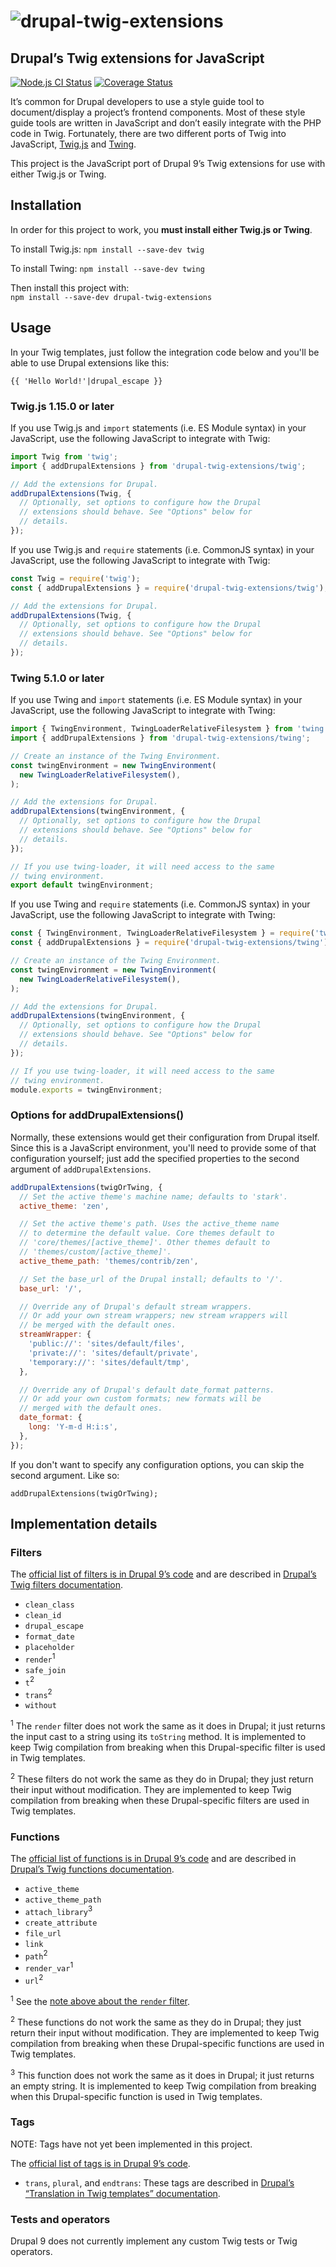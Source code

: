 # ![drupal-twig-extensions](./drupal-twig-extensions.png)

## Drupal’s Twig extensions for JavaScript

[![Node.js CI Status](https://github.com/JohnAlbin/drupal-twig-extensions/actions/workflows/node.js.yml/badge.svg)](https://github.com/JohnAlbin/drupal-twig-extensions/actions/workflows/node.js.yml)
[![Coverage Status](https://coveralls.io/repos/github/JohnAlbin/drupal-twig-extensions/badge.svg?branch=main)](https://coveralls.io/github/JohnAlbin/drupal-twig-extensions?branch=main)

It’s common for Drupal developers to use a style guide tool to document/display a project’s frontend components. Most of these style guide tools are written in JavaScript and don’t easily integrate with the PHP code in Twig. Fortunately, there are two different ports of Twig into JavaScript, [Twig.js](https://github.com/twigjs/twig.js/) and [Twing](https://github.com/NightlyCommit/twing).

This project is the JavaScript port of Drupal 9’s Twig extensions for use with either Twig.js or Twing.

## Installation

In order for this project to work, you **must install either Twig.js or Twing**.

To install Twig.js: `npm install --save-dev twig`

To install Twing: `npm install --save-dev twing`

Then install this project with:<br />
`npm install --save-dev drupal-twig-extensions`

## Usage

In your Twig templates, just follow the integration code below and you'll be able to use Drupal extensions like this:

```twig
{{ 'Hello World!'|drupal_escape }}
```

### Twig.js 1.15.0 or later

If you use Twig.js and `import` statements (i.e. ES Module syntax) in your JavaScript, use the following JavaScript to integrate with Twig:

```javascript
import Twig from 'twig';
import { addDrupalExtensions } from 'drupal-twig-extensions/twig';

// Add the extensions for Drupal.
addDrupalExtensions(Twig, {
  // Optionally, set options to configure how the Drupal
  // extensions should behave. See "Options" below for
  // details.
});
```

If you use Twig.js and `require` statements (i.e. CommonJS syntax) in your JavaScript, use the following JavaScript to integrate with Twig:

```javascript
const Twig = require('twig');
const { addDrupalExtensions } = require('drupal-twig-extensions/twig');

// Add the extensions for Drupal.
addDrupalExtensions(Twig, {
  // Optionally, set options to configure how the Drupal
  // extensions should behave. See "Options" below for
  // details.
});
```

### Twing 5.1.0 or later

If you use Twing and `import` statements (i.e. ES Module syntax) in your JavaScript, use the following JavaScript to integrate with Twing:

```javascript
import { TwingEnvironment, TwingLoaderRelativeFilesystem } from 'twing';
import { addDrupalExtensions } from 'drupal-twig-extensions/twing';

// Create an instance of the Twing Environment.
const twingEnvironment = new TwingEnvironment(
  new TwingLoaderRelativeFilesystem(),
);

// Add the extensions for Drupal.
addDrupalExtensions(twingEnvironment, {
  // Optionally, set options to configure how the Drupal
  // extensions should behave. See "Options" below for
  // details.
});

// If you use twing-loader, it will need access to the same
// twing environment.
export default twingEnvironment;
```

If you use Twing and `require` statements (i.e. CommonJS syntax) in your JavaScript, use the following JavaScript to integrate with Twing:

```javascript
const { TwingEnvironment, TwingLoaderRelativeFilesystem } = require('twing');
const { addDrupalExtensions } = require('drupal-twig-extensions/twing');

// Create an instance of the Twing Environment.
const twingEnvironment = new TwingEnvironment(
  new TwingLoaderRelativeFilesystem(),
);

// Add the extensions for Drupal.
addDrupalExtensions(twingEnvironment, {
  // Optionally, set options to configure how the Drupal
  // extensions should behave. See "Options" below for
  // details.
});

// If you use twing-loader, it will need access to the same
// twing environment.
module.exports = twingEnvironment;
```

### Options for addDrupalExtensions()

Normally, these extensions would get their configuration from Drupal itself. Since this is a JavaScript environment, you'll need to provide some of that configuration yourself; just add the specified properties to the second argument of `addDrupalExtensions`.

```javascript
addDrupalExtensions(twigOrTwing, {
  // Set the active theme's machine name; defaults to 'stark'.
  active_theme: 'zen',

  // Set the active theme's path. Uses the active_theme name
  // to determine the default value. Core themes default to
  // 'core/themes/[active_theme]'. Other themes default to
  // 'themes/custom/[active_theme]'.
  active_theme_path: 'themes/contrib/zen',

  // Set the base_url of the Drupal install; defaults to '/'.
  base_url: '/',

  // Override any of Drupal's default stream wrappers.
  // Or add your own stream wrappers; new stream wrappers will
  // be merged with the default ones.
  streamWrapper: {
    'public://': 'sites/default/files',
    'private://': 'sites/default/private',
    'temporary://': 'sites/default/tmp',
  },

  // Override any of Drupal's default date_format patterns.
  // Or add your own custom formats; new formats will be
  // merged with the default ones.
  date_format: {
    long: 'Y-m-d H:i:s',
  },
});
```

If you don't want to specify any configuration options, you can skip the second argument. Like so:

```
addDrupalExtensions(twigOrTwing);
```

## Implementation details

### Filters

The [official list of filters is in Drupal 9’s code](https://api.drupal.org/api/drupal/core%21lib%21Drupal%21Core%21Template%21TwigExtension.php/function/TwigExtension%3A%3AgetFilters/9) and are described in [Drupal’s Twig filters documentation](https://www.drupal.org/docs/theming-drupal/twig-in-drupal/filters-modifying-variables-in-twig-templates).

- `clean_class`
- `clean_id`
- `drupal_escape`
- `format_date`
- `placeholder`
- `render`<sup>1</sup>
- `safe_join`
- `t`<sup>2</sup>
- `trans`<sup>2</sup>
- `without`

<a id="render-note"></a><sup>1</sup> The `render` filter does not work the same as it does in Drupal; it just returns the input cast to a string using its `toString` method. It is implemented to keep Twig compilation from breaking when this Drupal-specific filter is used in Twig templates.

<sup>2</sup> These filters do not work the same as they do in Drupal; they just return their input without modification. They are implemented to keep Twig compilation from breaking when these Drupal-specific filters are used in Twig templates.

### Functions

The [official list of functions is in Drupal 9’s code](https://api.drupal.org/api/drupal/core%21lib%21Drupal%21Core%21Template%21TwigExtension.php/function/TwigExtension%3A%3AgetFunctions/9) and are described in [Drupal’s Twig functions documentation](https://www.drupal.org/docs/theming-drupal/twig-in-drupal/functions-in-twig-templates).

- `active_theme`
- `active_theme_path`
- `attach_library`<sup>3</sup>
- `create_attribute`
- `file_url`
- `link`
- `path`<sup>2</sup>
- `render_var`<sup>1</sup>
- `url`<sup>2</sup>

<sup>1</sup> See the <a href="#render-note">note above about the `render` filter</a>.

<sup>2</sup> These functions do not work the same as they do in Drupal; they just return their input without modification. They are implemented to keep Twig compilation from breaking when these Drupal-specific functions are used in Twig templates.

<sup>3</sup> This function does not work the same as it does in Drupal; it just returns an empty string. It is implemented to keep Twig compilation from breaking when this Drupal-specific function is used in Twig templates.

### Tags

NOTE: Tags have not yet been implemented in this project.

The [official list of tags is in Drupal 9’s code](https://api.drupal.org/api/drupal/core%21lib%21Drupal%21Core%21Template%21TwigExtension.php/function/TwigExtension%3A%3AgetTokenParsers/9).

- `trans`, `plural`, and `endtrans`: These tags are described in [Drupal’s “Translation in Twig templates” documentation](https://www.drupal.org/docs/8/api/translation-api/overview#s-translation-in-twig-templates).

### Tests and operators

Drupal 9 does not currently implement any custom Twig tests or Twig operators.
